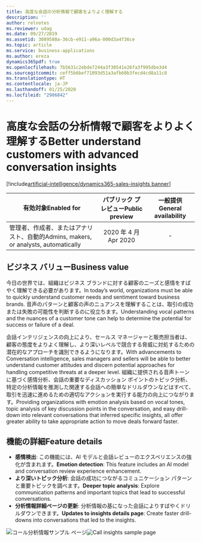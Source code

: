 ```yaml
---
title: 高度な会話の分析情報で顧客をよりよく理解する
description: ''
author: relnotes
ms.reviewer: udag
ms.date: 09/27/2019
ms.assetid: 3089580a-36cb-e911-a96a-000d3a4f36ce
ms.topic: article
ms.service: business-applications
ms.author: ereza
dynamics365pdf: true
ms.openlocfilehash: 7b5631c2ebde7244a3f30541e26fa3f995dbe3d4
ms.sourcegitcommit: ceff5b6bef71093d51a3afb60b3fecd4cd8a11c8
ms.translationtype: HT
ms.contentlocale: ja-JP
ms.lasthandoff: 01/25/2020
ms.locfileid: "2986842"
---
```

# <a name="better-understand-customers-with-advanced-conversation-insights"></a><span data-ttu-id="6eaee-102">高度な会話の分析情報で顧客をよりよく理解する</span><span class="sxs-lookup"><span data-stu-id="6eaee-102">Better understand customers with advanced conversation insights</span></span>
[!include[artificial-intelligence/dynamics365-sales-insights banner](../includes/artificial-intelligence/dynamics365-sales-insights.md)]

| <span data-ttu-id="6eaee-103">有効対象</span><span class="sxs-lookup"><span data-stu-id="6eaee-103">Enabled for</span></span>    |  <span data-ttu-id="6eaee-104">パブリック プレビュー</span><span class="sxs-lookup"><span data-stu-id="6eaee-104">Public preview</span></span> | <span data-ttu-id="6eaee-105">一般提供</span><span class="sxs-lookup"><span data-stu-id="6eaee-105">General availability</span></span> | 
| ---------- | :----------: |:----------: |
|<span data-ttu-id="6eaee-106">管理者、作成者、またはアナリスト、自動的</span><span class="sxs-lookup"><span data-stu-id="6eaee-106">Admins, makers, or analysts, automatically</span></span>|<span data-ttu-id="6eaee-107">2020 年 4 月</span><span class="sxs-lookup"><span data-stu-id="6eaee-107">Apr 2020</span></span>| -|


## <a name="business-value"></a><span data-ttu-id="6eaee-108">ビジネス バリュー</span><span class="sxs-lookup"><span data-stu-id="6eaee-108">Business value</span></span>
<!-- bv start -->
<span data-ttu-id="6eaee-109">今日の世界では、組織はビジネス ブランドに対する顧客のニーズと感情をすばやく理解できる必要があります。</span><span class="sxs-lookup"><span data-stu-id="6eaee-109">In today’s world, organizations must be able to quickly understand customer needs and sentiment toward business brands.</span></span> <span data-ttu-id="6eaee-110">音声のパターンと顧客の声のニュアンスを理解することは、取引の成功または失敗の可能性を判断するのに役立ちます。</span><span class="sxs-lookup"><span data-stu-id="6eaee-110">Understanding vocal patterns and the nuances of a customer tone can help to determine the potential for success or failure of a deal.</span></span> 

<span data-ttu-id="6eaee-111">会話インテリジェンスの向上により、セールス マネージャーと販売担当者は、顧客の態度をよりよく理解し、より深いレベルで競合する脅威に対処するための潜在的なアプローチを識別できるようになります。</span><span class="sxs-lookup"><span data-stu-id="6eaee-111">With advancements to Conversation intelligence, sales managers and sellers will be able to better understand customer attitudes and discern potential approaches for handling competitive threats at a deeper level.</span></span> <span data-ttu-id="6eaee-112">組織に提供される音声トーンに基づく感情分析、会話の重要なディスカッション ポイントのトピック分析、特定の分析情報を推測した関連する会話への簡単なドリルダウンなどはすべて、取引を迅速に進めるための適切なアクションを実行する能力の向上につながります。</span><span class="sxs-lookup"><span data-stu-id="6eaee-112">Providing organizations with emotion analysis based on vocal tones, topic analysis of key discussion points in the conversation, and easy drill-down into relevant conversations that inferred specific insights, all offer greater ability to take appropriate action to move deals forward faster.</span></span> 
<!-- bv end -->



## <a name="feature-details"></a><span data-ttu-id="6eaee-113">機能の詳細</span><span class="sxs-lookup"><span data-stu-id="6eaee-113">Feature details</span></span>
<!--feature detail start -->
- <span data-ttu-id="6eaee-114">**感情検出**: この機能には、AI モデルと会話レビューのエクスペリエンスの強化が含まれます。</span><span class="sxs-lookup"><span data-stu-id="6eaee-114">**Emotion detection**: This feature includes an AI model and conversation review experience enhancement.</span></span>
- <span data-ttu-id="6eaee-115">**より深いトピック分析**: 会話の成功につながるコミュニケーション パターンと重要トピックを調べます。</span><span class="sxs-lookup"><span data-stu-id="6eaee-115">**Deeper topic analysis**: Explore communication patterns and important topics that lead to successful conversations.</span></span>
- <span data-ttu-id="6eaee-116">**分析情報詳細ページの更新**: 分析情報の基になった会話によりすばやくドリルダウンできます。</span><span class="sxs-lookup"><span data-stu-id="6eaee-116">**Updates to insights details page**: Create faster drill-downs into conversations that led to the insights.</span></span> 
<!--feature detail end -->

<span data-ttu-id="6eaee-117">![コール分析情報サンプル ページ](media/si_conversationintelligence_boostsellerproductivitywithciinsided365_.png "コール分析情報サンプル ページ")</span><span class="sxs-lookup"><span data-stu-id="6eaee-117">![Call insights sample page](media/si_conversationintelligence_boostsellerproductivitywithciinsided365_.png "Call insights sample page")</span></span>
<!-- Picture 1 -->








